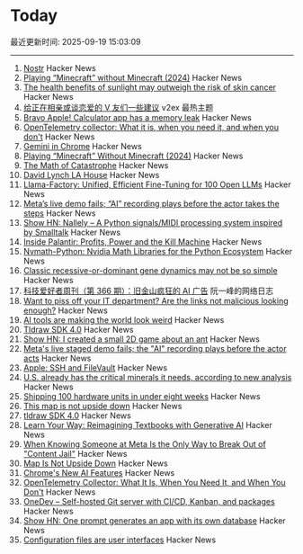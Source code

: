 # Today

最近更新时间: 2025-09-19 15:03:09

--- 
1. [Nostr](https://nostr.com/) Hacker News
2. [Playing “Minecraft” without Minecraft (2024)](https://lenowo.org/viewtopic.php?t=5) Hacker News
3. [The health benefits of sunlight may outweigh the risk of skin cancer](https://www.economist.com/science-and-technology/2025/09/17/the-health-benefits-of-sunlight-may-outweigh-the-risk-of-skin-cancer) Hacker News
4. [给正在相亲或谈恋爱的 V 友们一些建议](https://www.v2ex.com/t/1160375) v2ex 最热主题
5. [Bravo Apple! Calculator app has a memory leak](https://xcancel.com/neogoose_btw/status/1968757466570621251) Hacker News
6. [OpenTelemetry collector: What it is, when you need it, and when you don't](https://oneuptime.com/blog/post/2025-09-18-what-is-opentelemetry-collector-and-why-use-one/view) Hacker News
7. [Gemini in Chrome](https://gemini.google/overview/gemini-in-chrome/) Hacker News
8. [Playing “Minecraft” Without Minecraft (2024)](https://lenowo.org/viewtopic.php?t=5) Hacker News
9. [The Math of Catastrophe](https://www.quantamagazine.org/the-math-of-climate-change-tipping-points-20250915/) Hacker News
10. [David Lynch LA House](https://www.wallpaper.com/design-interiors/david-lynch-house-los-angeles-for-sale) Hacker News
11. [Llama-Factory: Unified, Efficient Fine-Tuning for 100 Open LLMs](https://github.com/hiyouga/LLaMA-Factory) Hacker News
12. [Meta’s live demo fails; “AI” recording plays before the actor takes the steps](https://www.reddit.com/r/LivestreamFail/comments/1nkbig7/metas_live_staged_demo_fails_the_ai_recording/) Hacker News
13. [Show HN: Nallely – A Python signals/MIDI processing system inspired by Smalltalk](https://dr-schlange.github.io/nallely-midi/) Hacker News
14. [Inside Palantir: Profits, Power and the Kill Machine](https://citizensreunited.substack.com/p/inside-palantir-profits-power-and) Hacker News
15. [Nvmath-Python: Nvidia Math Libraries for the Python Ecosystem](https://github.com/NVIDIA/nvmath-python) Hacker News
16. [Classic recessive-or-dominant gene dynamics may not be so simple](https://news.stanford.edu/stories/2025/09/classic-recessive-dominant-gene-dynamics-pesticide-resistance-research) Hacker News
17. [科技爱好者周刊（第 366 期）：旧金山疯狂的 AI 广告](http://www.ruanyifeng.com/blog/2025/09/weekly-issue-366.html) 阮一峰的网络日志
18. [Want to piss off your IT department? Are the links not malicious looking enough?](https://phishyurl.com/) Hacker News
19. [AI tools are making the world look weird](https://strat7.com/blogs/weird-in-weird-out/) Hacker News
20. [Tldraw SDK 4.0](https://tldraw.dev/blog/tldraw-sdk-4-0) Hacker News
21. [Show HN: I created a small 2D game about an ant](https://aanthonymax.github.io/ant-and-apples/) Hacker News
22. [Meta's live staged demo fails; the "AI" recording plays before the actor acts](https://old.reddit.com/r/LivestreamFail/comments/1nkbig7/metas_live_staged_demo_fails_the_ai_recording/) Hacker News
23. [Apple: SSH and FileVault](https://keith.github.io/xcode-man-pages/apple_ssh_and_filevault.7.html) Hacker News
24. [U.S. already has the critical minerals it needs, according to new analysis](https://www.minesnewsroom.com/news/us-already-has-critical-minerals-it-needs-theyre-being-thrown-away-new-analysis-shows) Hacker News
25. [Shipping 100 hardware units in under eight weeks](https://farhanhossain.substack.com/p/how-we-shipped-100-hardware-units) Hacker News
26. [This map is not upside down](https://www.maps.com/this-map-is-not-upside-down/) Hacker News
27. [tldraw SDK 4.0](https://tldraw.dev/blog/tldraw-sdk-4-0) Hacker News
28. [Learn Your Way: Reimagining Textbooks with Generative AI](https://research.google/blog/learn-your-way-reimagining-textbooks-with-generative-ai/) Hacker News
29. [When Knowing Someone at Meta Is the Only Way to Break Out of "Content Jail"](https://www.eff.org/pages/when-knowing-someone-meta-only-way-break-out-content-jail) Hacker News
30. [Map Is Not Upside Down](https://www.maps.com/this-map-is-not-upside-down/) Hacker News
31. [Chrome's New AI Features](https://blog.google/products/chrome/new-ai-features-for-chrome/) Hacker News
32. [OpenTelemetry Collector: What It Is, When You Need It, and When You Don't](https://oneuptime.com/blog/post/2025-09-18-what-is-opentelemetry-collector-and-why-use-one/view) Hacker News
33. [OneDev – Self-hosted Git server with CI/CD, Kanban, and packages](https://onedev.io/) Hacker News
34. [Show HN: One prompt generates an app with its own database](https://www.manyminiapps.com/) Hacker News
35. [Configuration files are user interfaces](https://ochagavia.nl/blog/configuration-files-are-user-interfaces/) Hacker News
